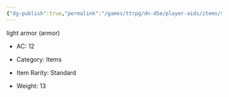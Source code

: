 ```yaml
---
{"dg-publish":true,"permalink":"/games/ttrpg/dn-d5e/player-aids/items/studded-leather-armor/","tags":["TTRPG/DND/5e"],"noteIcon":""}
---
```


light armor (armor)

- AC: 12
- Category: Items

- Item Rarity: Standard

- Weight: 13